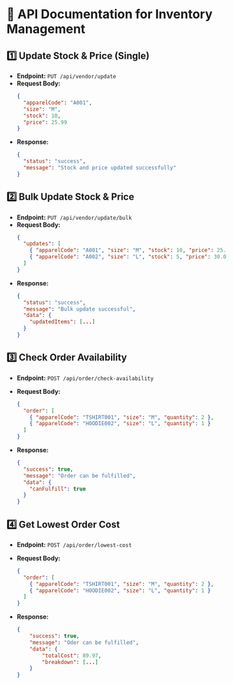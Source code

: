 # 📖 API Documentation for Inventory Management

## 1️⃣ Update Stock & Price (Single)

- **Endpoint:** `PUT /api/vendor/update`
- **Request Body:**
  ```json
  {
    "apparelCode": "A001",
    "size": "M",
    "stock": 10,
    "price": 25.99
  }
  ```
- **Response:**
  ```json
  {
    "status": "success",
    "message": "Stock and price updated successfully"
  }
  ```

## 2️⃣ Bulk Update Stock & Price

- **Endpoint:** `PUT /api/vendor/update/bulk`
- **Request Body:**
  ```json
  {
    "updates": [
      { "apparelCode": "A001", "size": "M", "stock": 10, "price": 25.99 },
      { "apparelCode": "A002", "size": "L", "stock": 5, "price": 30.0 }
    ]
  }
  ```
- **Response:**
  ```json
  {
    "status": "success",
    "message": "Bulk update successful",
    "data": {
      "updatedItems": [...]
    }
  }

  ```

## 3️⃣ Check Order Availability

- **Endpoint:** `POST /api/order/check-availability`
- **Request Body:**

  ```json
  {
    "order": [
      { "apparelCode": "TSHIRT001", "size": "M", "quantity": 2 },
      { "apparelCode": "HOODIE002", "size": "L", "quantity": 1 }
    ]
  }
  ```

- **Response:**
  ```json
  {
    "success": true,
    "message": "Order can be fulfilled",
    "data": {
      "canFulfill": true
    }
  }
  ```

## 4️⃣ Get Lowest Order Cost

- **Endpoint:** `POST /api/order/lowest-cost`
- **Request Body:**

  ```json
  {
    "order": [
      { "apparelCode": "TSHIRT001", "size": "M", "quantity": 2 },
      { "apparelCode": "HOODIE002", "size": "L", "quantity": 1 }
    ]
  }
  ```

- **Response:**
  ```json
  {
      "success": true,
      "message": "Oder can be fulfilled",
      "data": {
          "totalCost": 89.97,
          "breakdown": [...]
      }
  }
  ```
